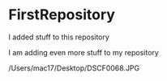 # FirstRepository

I added stuff to this repository

I am adding even more stuff to my repository

/Users/mac17/Desktop/DSCF0068.JPG
